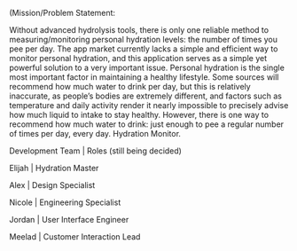 (Mission/Problem Statement: 

Without advanced hydrolysis tools, there is only one reliable method to measuring/monitoring personal hydration levels: the number of times you pee per day. The app market currently lacks a simple and efficient way to monitor personal hydration, and this application serves as a simple yet powerful solution to a very important issue. Personal hydration is the single most important factor in maintaining a healthy lifestyle. Some sources will recommend how much water to drink per day, but this is relatively inaccurate, as people’s bodies are extremely different, and factors such as temperature and daily activity  render it nearly impossible to precisely advise how much liquid to intake to stay healthy. However, there is one way to recommend how much water to drink: just enough to pee a regular number of times per day, every day. Hydration Monitor. 


Development Team | Roles (still being decided)


Elijah | Hydration Master

Alex | Design Specialist 

Nicole | Engineering Specialist 

Jordan | User Interface Engineer 

Meelad | Customer Interaction Lead 

